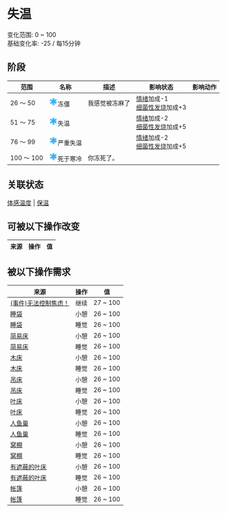 # 失温  
变化范围: 0 ~ 100  
基础变化率: -25 / 每15分钟  
## 阶段  
范围  |  名称  |  描述  |  影响状态  |  影响动作  
----  |  ----  |  ----  |  ----  |  ----  
26 ～ 50  |  <img decoding="async" src="Sprite/Snowflake.png" style="width:20px;">冻僵  |  我感觉被冻麻了  |  [情绪](Morale.md)加成-1<br>[细菌性发烧](BacteriaFever.md)加成+3  |    
51 ～ 75  |  <img decoding="async" src="Sprite/Snowflake.png" style="width:20px;">失温  |    |  [情绪](Morale.md)加成-2<br>[细菌性发烧](BacteriaFever.md)加成+5  |    
76 ～ 99  |  <img decoding="async" src="Sprite/Snowflake.png" style="width:20px;">严重失温  |    |  [情绪](Morale.md)加成-2<br>[细菌性发烧](BacteriaFever.md)加成+5  |    
100 ～ 100  |  <img decoding="async" src="Sprite/Snowflake.png" style="width:20px;">死于寒冷  |  你冻死了。  |    |    
## 关联状态  
[体感温度](TemperaturePerceived.md)  |  [保温](InsulationCold.md)  
## 可被以下操作改变  
来源  |  操作  |  值  
----  |  ----  |  ----  
## 被以下操作需求  
来源  |  操作  |  值  
----  |  ----  |  ----  
[(事件)无法控制焦虑！](Event_AnxietyAttack.md)  |  继续  |  27 ~ 100  
[睡袋](BedRoll.md)  |  小憩  |  26 ~ 100  
[睡袋](BedRoll.md)  |  睡觉  |  26 ~ 100  
[简易床](BedRustic.md)  |  小憩  |  26 ~ 100  
[简易床](BedRustic.md)  |  睡觉  |  26 ~ 100  
[木床](BedWooden.md)  |  小憩  |  26 ~ 100  
[木床](BedWooden.md)  |  睡觉  |  26 ~ 100  
[吊床](Hammock.md)  |  小憩  |  26 ~ 100  
[吊床](Hammock.md)  |  睡觉  |  26 ~ 100  
[叶床](LeafBed.md)  |  小憩  |  26 ~ 100  
[叶床](LeafBed.md)  |  睡觉  |  26 ~ 100  
[人鱼巢](MermaidNest.md)  |  小憩  |  26 ~ 100  
[人鱼巢](MermaidNest.md)  |  睡觉  |  26 ~ 100  
[窝棚](Shelter.md)  |  小憩  |  26 ~ 100  
[窝棚](Shelter.md)  |  睡觉  |  26 ~ 100  
[有遮蔽的叶床](ShelteredLeafBed.md)  |  小憩  |  26 ~ 100  
[有遮蔽的叶床](ShelteredLeafBed.md)  |  睡觉  |  26 ~ 100  
[帐篷](TentDeployed.md)  |  小憩  |  26 ~ 100  
[帐篷](TentDeployed.md)  |  睡觉  |  26 ~ 100  
